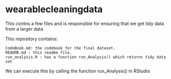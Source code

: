 # wearablecleaningdata

This contns a few files and is responsible for ensuring that we get tidy data from a larger data

This repository contains:

    CodeBook.md: the codebook for the final dataset.
    README.md : this readme file.
    run_analysis.R : has a function run_Analysis() which returns tidy data set
    
We can execute this by calling the function run_Analysis() in RStudio
